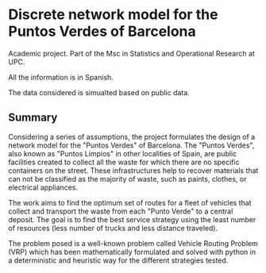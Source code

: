 # Discrete network model for the Puntos Verdes of Barcelona
 
Academic project. Part of the Msc in Statistics and Operational Research at UPC.

All the information is in Spanish.

The data considered is simualted based on public data.

## Summary

Considering a series of assumptions, the project formulates the design of a network model for the "Puntos Verdes"  of Barcelona. The "Puntos Verdes", also known as "Puntos Limpios" in other localities of Spain, are public facilities created to collect all the waste for which there are no specific containers on the street. These infrastructures help to recover materials that can not be classified as the majority of waste, such as paints, clothes, or electrical appliances.

The work aims to find the optimum set of routes for a fleet of vehicles that collect and transport the waste from each "Punto Verde" to a central deposit. The goal is to find the best service strategy using the least number of resources (less number of trucks and less distance traveled). 

The problem posed is a well-known problem called Vehicle Routing Problem (VRP) which has been mathematically formulated and solved with python in a deterministic and heuristic way for the different strategies tested.


